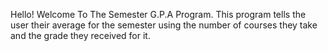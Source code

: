 Hello! Welcome To The Semester G.P.A Program.
This program tells the user their average for the semester using the number of courses they take and the grade they received for it. 
